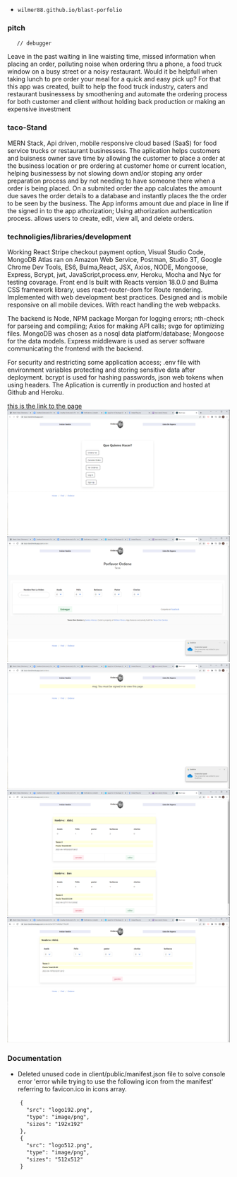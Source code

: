 * `wilmer88.github.io/blast-porfolio`
### pitch
       // debugger
Leave in the past waiting in line waisting time, missed information when placing an order, polluting noise when ordering thru a phone, a food truck window on a busy street or a noisy restaurant.
Would it be helpfull when taking lunch to pre order your meal for a quick and easy pick up?
For that this app was created, built to help the food truck industry, caters and restaurant businessess by smoothening and automate the ordering process for both customer and client without holding back production or making an expensive investment
 
### taco-Stand
MERN Stack, Api driven, mobile responsive cloud based (SaaS) for food service trucks or restaurant businessess. The aplication helps customers and buisness owner save time by allowing the customer to place a order at the business location or pre ordering at customer home or current location, helping businessess by not slowing down and/or stoping any order preparation process and by not needing to have someone there when a order is being placed. 
On a submited order the app calculates the amount due saves the order details to a database and instantly places the the order to be seen by the business. The App informs amount due and place in line if the signed in to the app athorization; Using athorization authentication process. allows users to create, edit, view all, and delete orders.
### technoligies/libraries/development
Working React Stripe checkout payment option, Visual Studio Code, MongoDB Atlas ran on Amazon Web Service, Postman, Studio 3T, Google Chrome Dev Tools, ES6, Bulma,React, JSX, Axios, NODE, Mongoose, Express, Bcrypt, jwt, JavaScript,process.env, Heroku, Mocha and Nyc for testing covarage.
 Front end Is built with Reacts version 18.0.0  and Bulma CSS framework library, uses react-router-dom for Route rendering. Implemented with web development best practices. Designed and is mobile responsive on all mobile devices. With react handling the web webpacks. 

 The backend is Node, NPM package Morgan for logging errors; nth-check for parseing and compiling; Axios for making API calls; svgo for optimizing files. MongoDB was chosen as a nosql data platform/database; Mongoose for the data models. Express middleware  is used as server software communicating the frontend with the backend.
 
 For security and restricting some application access; .env file with environment variables protecting and storing sensitive data after deployment. bcrypt is used for hashing passwords, json web tokens when using headers. The Aplication is currently in production and hosted at Github and Heroku.
 
[this is the link to the page](https://taco-stand.herokuapp.com/)
![screenshot](/client/public/images/casa.png)
![screenshot](/client/public/images/ordenar.webp)
![screenshot](/client/public/images/auth.png)
![screenshot](/client/public/images/alloredens.png)
![screenshot](/client/public/images/edit.png)

### Documentation
- Deleted unused code in client/public/manifest.json file to solve console error 'error while trying to use the following icon from the manifest' referring to favicon.ico in icons array. 
```
    {
      "src": "logo192.png",
      "type": "image/png",
      "sizes": "192x192"
    },
    {
      "src": "logo512.png",
      "type": "image/png",
      "sizes": "512x512"
    }

 ```


